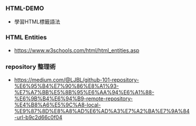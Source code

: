 ### HTML-DEMO
- 學習HTML標籤語法

### HTML Entities
- https://www.w3schools.com/html/html_entities.asp

### repository 整理術
- https://medium.com/@LJBL/github-101-repository-%E6%95%B4%E7%90%86%E8%A1%93-%E7%A7%BB%E5%8B%95%E6%AA%94%E6%A1%88-%E6%9B%B4%E6%94%B9-remote-repository-%E4%B8%A6%E5%9C%A8-local-%E9%87%8D%E8%A8%AD%E6%AD%A3%E7%A2%BA%E7%9A%84-url-b9c2d66c0f04